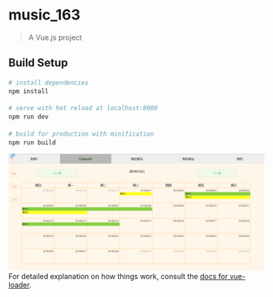 # music_163

> A Vue.js project

## Build Setup

``` bash
# install dependencies
npm install

# serve with hot reload at localhost:8080
npm run dev

# build for production with minification
npm run build
```
![image](./resource/images/18.png)
For detailed explanation on how things work, consult the [docs for vue-loader](http://vuejs.github.io/vue-loader).

